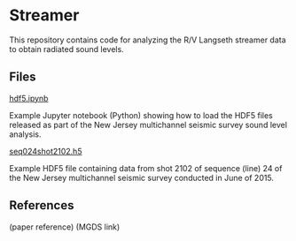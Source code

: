 # Streamer

This repository contains code for analyzing the R/V Langseth streamer data to
obtain radiated sound levels.

## Files

[hdf5.ipynb](https://github.com/tjcrone/streamer/blob/master/hdf5.ipynb)

  Example Jupyter notebook (Python) showing how to load the HDF5 files released
  as part of the New Jersey multichannel seismic survey sound level analysis.

[seq024shot2102.h5](https://github.com/tjcrone/streamer/blob/master/seq024shot2102.h5)

  Example HDF5 file containing data from shot 2102 of sequence (line) 24 of the
  New Jersey multichannel seismic survey conducted in June of 2015.

## References

  (paper reference)
  (MGDS link)



